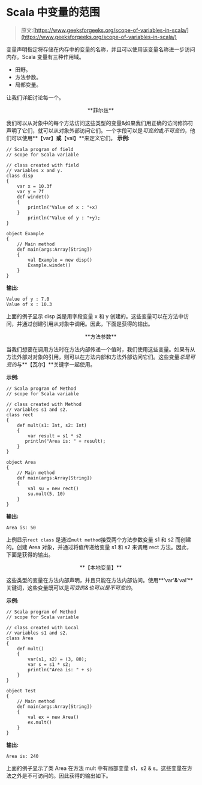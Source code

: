 # Scala 中变量的范围

> 原文:[https://www.geeksforgeeks.org/scope-of-variables-in-scala/](https://www.geeksforgeeks.org/scope-of-variables-in-scala/)

变量声明指定将存储在内存中的变量的名称，并且可以使用该变量名称进一步访问内存。Scala 变量有三种作用域。

*   田野。
*   方法参数。
*   局部变量。

让我们详细讨论每一个。

<center>**菲尔兹**</center>

我们可以从对象中的每个方法访问这些类型的变量&如果我们用正确的访问修饰符声明了它们，就可以从对象外部访问它们。一个字段可以是*可变的*或*不可变的*，他们可以使用**【var】**或**【val】**来定义它们。
**示例:**

```
// Scala program of field 
// scope for Scala variable

// class created with field 
// variables x and y.
class disp 
{
    var x = 10.3f
    var y = 7f
    def windet() 
    {
        println("Value of x : "+x)
    }
        println("Value of y : "+y);
}

object Example 
{
    // Main method
    def main(args:Array[String]) 
    {
        val Example = new disp()
        Example.windet()
    }
}
```

**输出:**

```
Value of y : 7.0
Value of x : 10.3
```

上面的例子显示 disp 类是用字段变量 x 和 y 创建的。这些变量可以在方法中访问，并通过创建引用从对象中调用。因此，下面是获得的输出。

<center>**方法参数**</center>

当我们想要在调用方法时在方法内部传递一个值时，我们使用这些变量。如果有从方法外部对对象的引用，则可以在方法内部和方法外部访问它们。这些变量*总是可变的*与**【瓦尔】**关键字一起使用。

**示例:**

```
// Scala program of Method 
// scope for Scala variable

// class created with Method 
// variables s1 and s2.
class rect 
{
    def mult(s1: Int, s2: Int)
    {
        var result = s1 * s2
       println("Area is: " + result);
    }
}

object Area 
{
    // Main method
    def main(args:Array[String])
    {
        val su = new rect()
        su.mult(5, 10)
    }
}
```

**输出:**

```
Area is: 50
```

上例显示`rect class` 是通过`mult method`接受两个方法参数变量 s1 和 s2 而创建的。创建 Area 对象，并通过将值传递给变量 s1 和 s2 来调用 rect 方法。因此，下面是获得的输出。

<center>**【本地变量】**</center>

这些类型的变量在方法内部声明，并且只能在方法内部访问。使用**‘var’**&**‘val’**关键词，这些变量既可以是*可变的&也可以是不可变的*。

**示例:**

```
// Scala program of Method 
// scope for Scala variable

// class created with Local
// variables s1 and s2.
class Area 
{
    def mult() 
    {
        var(s1, s2) = (3, 80);
        var s = s1 * s2;
        println("Area is: " + s)
    }
}

object Test 
{
    // Main method
    def main(args:Array[String]) 
    {
        val ex = new Area()
        ex.mult()
    }
}
```

**输出:**

```
Area is: 240
```

上面的例子显示了类 Area 在方法 mult 中有局部变量 s1，s2 & s。这些变量在方法之外是不可访问的。因此获得的输出如下。